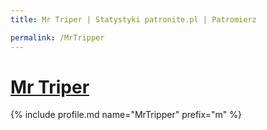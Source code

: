 ```yaml
---
title: Mr Triper | Statystyki patronite.pl | Patromierz

permalink: /MrTripper
---
```


# [Mr Triper](https://patronite.pl/MrTripper)

{% include profile.md name="MrTripper" prefix="m" %}
